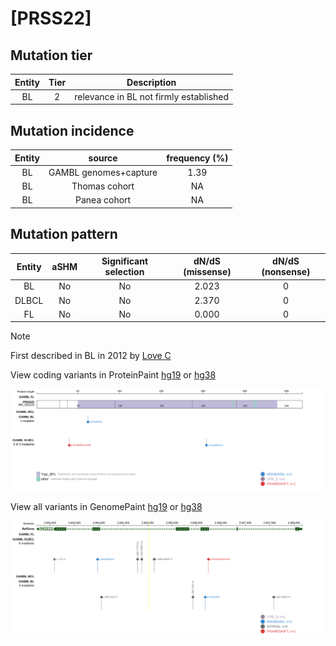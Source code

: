# [PRSS22]

## Mutation tier

|Entity|Tier|Description                           |
|:------:|:----:|--------------------------------------|
|BL    |2   |relevance in BL not firmly established|
## Mutation incidence

|Entity|source               |frequency (%)|
|:------:|:---------------------:|:-------------:|
|BL    |GAMBL genomes+capture|1.39         |
|BL    |Thomas cohort        |  NA         |
|BL    |Panea cohort         |  NA         |

## Mutation pattern

|Entity|aSHM|Significant selection|dN/dS (missense)|dN/dS (nonsense)|
|:------:|:----:|:---------------------:|:----------------:|:----------------:|
|BL    |No  |No                   |2.023           |0               |
|DLBCL |No  |No                   |2.370           |0               |
|FL    |No  |No                   |0.000           |0               |


> [!NOTE]
> First described in BL in 2012 by [Love C](https://pubmed.ncbi.nlm.nih.gov/23143597)


View coding variants in ProteinPaint [hg19](https://www.bcgsc.ca/downloads/morinlab/GAMBL/test/genes/PRSS22_protein.html)  or [hg38](https://www.bcgsc.ca/downloads/morinlab/GAMBL/test/genes/PRSS22_protein_hg38.html)

![image](images/proteinpaint/PRSS22_NM_022119.svg)

View all variants in GenomePaint [hg19](https://www.bcgsc.ca/downloads/morinlab/GAMBL/test/genes/PRSS22.html)  or [hg38](https://www.bcgsc.ca/downloads/morinlab/GAMBL/test/genes/PRSS22_hg38.html)

![image](images/proteinpaint/PRSS22.svg)
